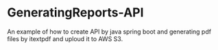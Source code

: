 # GeneratingReports-API
An example of how to create API by java spring boot and generating pdf files by itextpdf and uploud it to AWS S3.
